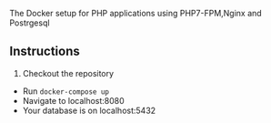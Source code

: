 The Docker setup for PHP applications using PHP7-FPM,Nginx and Postrgesql

## Instructions
1. Checkout the repository
* Run `docker-compose up`
* Navigate to localhost:8080
* Your database is on localhost:5432